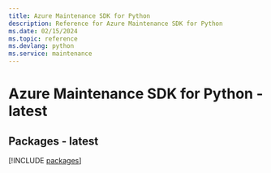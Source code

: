 ```yaml
---
title: Azure Maintenance SDK for Python
description: Reference for Azure Maintenance SDK for Python
ms.date: 02/15/2024
ms.topic: reference
ms.devlang: python
ms.service: maintenance
---
```

# Azure Maintenance SDK for Python - latest
## Packages - latest
[!INCLUDE [packages](maintenance-index.md)]